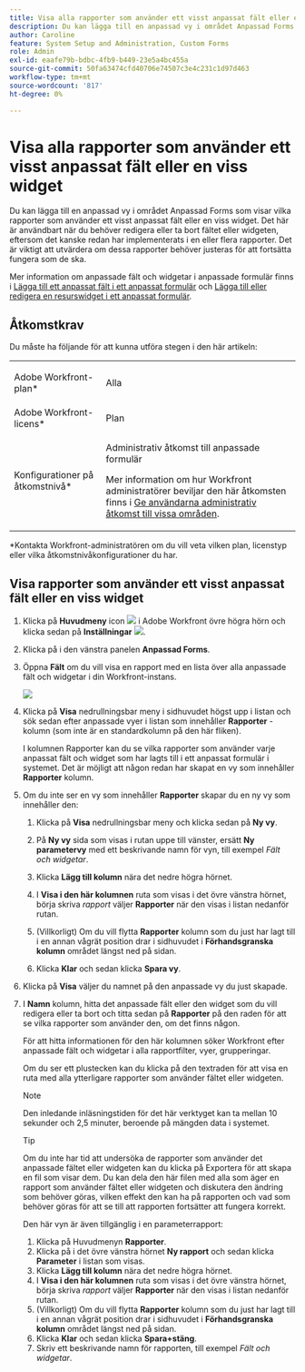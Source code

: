 ```yaml
---
title: Visa alla rapporter som använder ett visst anpassat fält eller en viss widget
description: Du kan lägga till en anpassad vy i området Anpassad Forms som visar vilka rapporter som använder ett visst anpassat fält eller en viss widget. Det här är användbart när du behöver redigera eller ta bort fältet eller widgeten, eftersom det kanske redan har implementerats i en eller flera rapporter. Det är viktigt att utvärdera om dessa rapporter behöver justeras för att fortsätta fungera som de ska.
author: Caroline
feature: System Setup and Administration, Custom Forms
role: Admin
exl-id: eaafe79b-bdbc-4fb9-b449-23e5a4bc455a
source-git-commit: 50fa63474cfd40706e74507c3e4c231c1d97d463
workflow-type: tm+mt
source-wordcount: '817'
ht-degree: 0%

---
```


# Visa alla rapporter som använder ett visst anpassat fält eller en viss widget

Du kan lägga till en anpassad vy i området Anpassad Forms som visar vilka rapporter som använder ett visst anpassat fält eller en viss widget. Det här är användbart när du behöver redigera eller ta bort fältet eller widgeten, eftersom det kanske redan har implementerats i en eller flera rapporter. Det är viktigt att utvärdera om dessa rapporter behöver justeras för att fortsätta fungera som de ska.

Mer information om anpassade fält och widgetar i anpassade formulär finns i [Lägga till ett anpassat fält i ett anpassat formulär](../../../administration-and-setup/customize-workfront/create-manage-custom-forms/add-a-custom-field-to-a-custom-form.md) och [Lägga till eller redigera en resurswidget i ett anpassat formulär](../../../administration-and-setup/customize-workfront/create-manage-custom-forms/add-widget-or-edit-its-properties-in-a-custom-form.md).

## Åtkomstkrav

Du måste ha följande för att kunna utföra stegen i den här artikeln:

<table style="table-layout:auto"> 
 <col> 
 <col> 
 <tbody> 
  <tr data-mc-conditions=""> 
   <td role="rowheader"> <p>Adobe Workfront-plan*</p> </td> 
   <td>Alla</td> 
  </tr> 
  <tr> 
   <td role="rowheader">Adobe Workfront-licens*</td> 
   <td>Plan</td> 
  </tr> 
  <tr data-mc-conditions=""> 
   <td role="rowheader">Konfigurationer på åtkomstnivå*</td> 
   <td> <p>Administrativ åtkomst till anpassade formulär</p> <p>Mer information om hur Workfront administratörer beviljar den här åtkomsten finns i <a href="../../../administration-and-setup/add-users/configure-and-grant-access/grant-users-admin-access-certain-areas.md" class="MCXref xref">Ge användarna administrativ åtkomst till vissa områden</a>.</p> </td> 
  </tr> 
 </tbody> 
</table>

&#42;Kontakta Workfront-administratören om du vill veta vilken plan, licenstyp eller vilka åtkomstnivåkonfigurationer du har.

## Visa rapporter som använder ett visst anpassat fält eller en viss widget

1. Klicka på **Huvudmeny** icon ![](assets/main-menu-icon.png) i Adobe Workfront övre högra hörn och klicka sedan på **Inställningar** ![](assets/gear-icon-settings.png).

1. Klicka på i den vänstra panelen **Anpassad Forms**.
1. Öppna **Fält** om du vill visa en rapport med en lista över alla anpassade fält och widgetar i din Workfront-instans.

   ![](assets/fields-tab.png)

1. Klicka på **Visa** nedrullningsbar meny i sidhuvudet högst upp i listan och sök sedan efter anpassade vyer i listan som innehåller **Rapporter** -kolumn (som inte är en standardkolumn på den här fliken).

   I kolumnen Rapporter kan du se vilka rapporter som använder varje anpassat fält och widget som har lagts till i ett anpassat formulär i systemet. Det är möjligt att någon redan har skapat en vy som innehåller **Rapporter** kolumn.

1. Om du inte ser en vy som innehåller **Rapporter** skapar du en ny vy som innehåller den:

   1. Klicka på **Visa** nedrullningsbar meny och klicka sedan på **Ny vy**.

   1. På **Ny vy** sida som visas i rutan uppe till vänster, ersätt **Ny parametervy** med ett beskrivande namn för vyn, till exempel *Fält och widgetar*.

   1. Klicka **Lägg till kolumn** nära det nedre högra hörnet.
   1. I **Visa i den här kolumnen** ruta som visas i det övre vänstra hörnet, börja skriva *rapport* väljer **Rapporter** när den visas i listan nedanför rutan.

   1. (Villkorligt) Om du vill flytta **Rapporter** kolumn som du just har lagt till i en annan vågrät position drar i sidhuvudet i **Förhandsgranska kolumn** området längst ned på sidan.

   1. Klicka **Klar** och sedan klicka **Spara vy**.

1. Klicka på **Visa** väljer du namnet på den anpassade vy du just skapade.
1. I **Namn** kolumn, hitta det anpassade fält eller den widget som du vill redigera eller ta bort och titta sedan på **Rapporter** på den raden för att se vilka rapporter som använder den, om det finns någon.

   För att hitta informationen för den här kolumnen söker Workfront efter anpassade fält och widgetar i alla rapportfilter, vyer, grupperingar.

   Om du ser ett plustecken kan du klicka på den textraden för att visa en ruta med alla ytterligare rapporter som använder fältet eller widgeten.

   >[!NOTE]
   >
   >Den inledande inläsningstiden för det här verktyget kan ta mellan 10 sekunder och 2,5 minuter, beroende på mängden data i systemet.

   >[!TIP]
   >
   >Om du inte har tid att undersöka de rapporter som använder det anpassade fältet eller widgeten kan du klicka på Exportera för att skapa en fil som visar dem. Du kan dela den här filen med alla som äger en rapport som använder fältet eller widgeten och diskutera den ändring som behöver göras, vilken effekt den kan ha på rapporten och vad som behöver göras för att se till att rapporten fortsätter att fungera korrekt.
   >
   >Den här vyn är även tillgänglig i en parameterrapport:
   >      
   > 1. Klicka på Huvudmenyn **Rapporter**.
   > 1. Klicka på i det övre vänstra hörnet **Ny rapport** och sedan klicka **Parameter** i listan som visas.
   > 1. Klicka **Lägg till kolumn** nära det nedre högra hörnet.
   > 1. I **Visa i den här kolumnen** ruta som visas i det övre vänstra hörnet, börja skriva *rapport* väljer **Rapporter** när den visas i listan nedanför rutan.
   > 1. (Villkorligt) Om du vill flytta **Rapporter** kolumn som du just har lagt till i en annan vågrät position drar i sidhuvudet i **Förhandsgranska kolumn** området längst ned på sidan.
   > 1. Klicka **Klar** och sedan klicka **Spara+stäng**.
   > 1. Skriv ett beskrivande namn för rapporten, till exempel *Fält och widgetar*.
